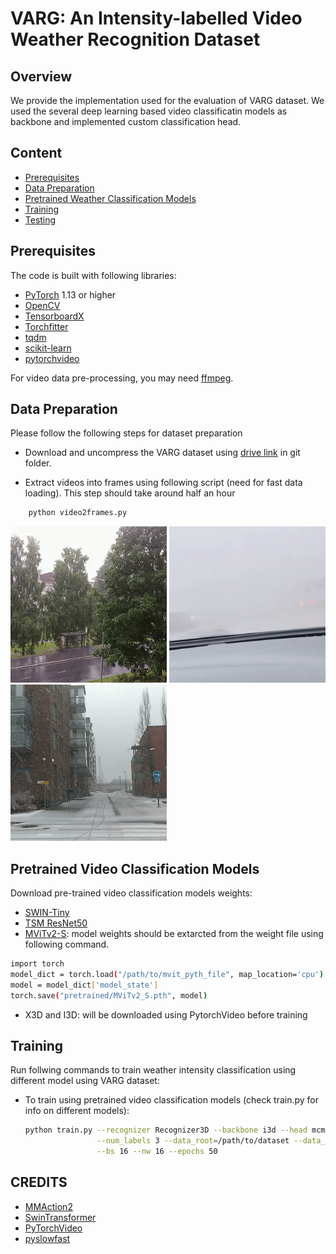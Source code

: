 # VARG: An Intensity-labelled Video Weather Recognition Dataset 

## Overview

We provide the implementation used for the evaluation of VARG dataset. We used the several deep learning based video classificatin models as backbone and implemented custom classification head.

## Content

- [Prerequisites](#prerequisites)
- [Data Preparation](#data-preparation)
- [Pretrained Weather Classification Models](#pretrained-models)
- [Training](#training)
- [Testing](#testing)

## Prerequisites

The code is built with following libraries:

- [PyTorch](https://pytorch.org/) 1.13 or higher
- [OpenCV](https://opencv.org/)
- [TensorboardX](https://github.com/lanpa/tensorboardX)
- [Torchfitter](https://github.com/Xylambda/torchfitter)
- [tqdm](https://github.com/tqdm/tqdm.git)
- [scikit-learn](https://scikit-learn.org/stable/)
- [pytorchvideo](https://pytorchvideo.org/)

For video data pre-processing, you may need [ffmpeg](https://www.ffmpeg.org/).

## Data Preparation
Please follow the following steps for dataset preparation
- Download and uncompress the VARG dataset using [drive link](https://drive.google.com/file/d/15uOStChBDyxrHCICT7wIC3qwPuVxlBWa/view?usp=sharing) in git folder.

- Extract videos into frames using following script (need for fast data loading). This step should take around half an hour
```bash
    python video2frames.py
```

<!-- ![Rain](example_clips/rain.gif) ![Fog](example_clips/fog.gif) ![Snow](example_clips/snow.gif) -->
<img src="example_clips/rain.gif" width="250" height="250"/>
<img src="example_clips/fog.gif" width="250" height="250"/>
<img src="example_clips/snow.gif" width="250" height="250"/>
<!-- Note that the naive implementation involves large data copying and increases memory consumption during training.  -->
<!-- It is suggested to use the **in-place** version of TSM to improve speed (see [ops/temporal_shift.py](ops/temporal_shift.py) Line 12 for the details.) -->

## Pretrained Video Classification Models
Download pre-trained video classification models weights:
  - [SWIN-Tiny](https://github.com/SwinTransformer/storage/releases/download/v1.0.4/swin_tiny_patch244_window877_kinetics400_1k.pth)
  - [TSM ResNet50](https://download.openmmlab.com/mmaction/v1.0/recognition/tsm/tsm_imagenet-pretrained-r50_8xb16-1x1x16-50e_kinetics400-rgb/tsm_imagenet-pretrained-r50_8xb16-1x1x16-50e_kinetics400-rgb_20220831-042b1748.pth)
  - [MViTv2-S](https://dl.fbaipublicfiles.com/pyslowfast/model_zoo/mvitv2/pysf_video_models/MViTv2_S_16x4_k400_f302660347.pyth): model weights should be extarcted from the weight file using following command. 
  ```bash
  import torch
  model_dict = torch.load("/path/to/mvit_pyth_file", map_location='cpu')
  model = model_dict['model_state']
  torch.save("pretrained/MViTv2_S.pth", model)
  ```
  - X3D and I3D: will be downloaded using PytorchVideo before training
   <!-- for image weather classifications from [drive link](https://drive.google.com/drive/folders/1zMz1RTN28bSiL11ncZa6o09-HbkVVsI4?usp=drive_link) in 'base_trained_model' folder. -->

## Training 

Run follwing commands to train weather intensity classification using different model using VARG dataset:

- To train using pretrained video classification models (check train.py for info on different models):
  ```bash
  python train.py --recognizer Recognizer3D --backbone i3d --head mcmh \
                  --num_labels 3 --data_root=/path/to/dataset --data_type multi_class \
                  --bs 16 --nw 16 --epochs 50
  ```

<!-- ## Testing 

For example, to test the downloaded pretrained models on test dataset run the following commands. It will show the plot of confusion matrix

```bash
# using Imagenet based trained model
python test.py --num_segments 8 --imgsz 224 --weights imagenet --weather snow --arch resnet18

# using WeatherNet based trained model
python test.py --num_segments 8 --imgsz 224 --weights weathernet --weather snow --arch Custom-resnet18
``` -->

## CREDITS
  - [MMAction2](https://github.com/open-mmlab/mmaction2/tree/main)
  - [SwinTransformer](https://github.com/SwinTransformer/Video-Swin-Transformer)
  - [PyTorchVideo](https://github.com/facebookresearch/pytorchvideo/)
  - [pyslowfast](https://github.com/facebookresearch/SlowFast/tree/main)
<!-- We used the TSM code to evaluate VARG dataset
```
@inproceedings{lin2019tsm,
  title={TSM: Temporal Shift Module for Efficient Video Understanding},
  author={Lin, Ji and Gan, Chuang and Han, Song},
  booktitle={Proceedings of the IEEE International Conference on Computer Vision},
  year={2019}
}  -->
```
